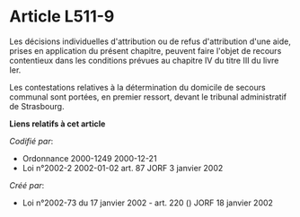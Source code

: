 # Article L511-9

Les décisions individuelles d'attribution ou de refus d'attribution d'une aide, prises en application du présent chapitre,
peuvent faire l'objet de recours contentieux dans les conditions prévues au chapitre IV du titre III du livre Ier.

Les contestations relatives à la détermination du domicile de secours communal sont portées, en premier ressort, devant le
tribunal administratif de Strasbourg.

**Liens relatifs à cet article**

_Codifié par_:

  - Ordonnance 2000-1249 2000-12-21
  - Loi n°2002-2 2002-01-02 art. 87 JORF 3 janvier 2002

_Créé par_:

  - Loi n°2002-73 du 17 janvier 2002 - art. 220 () JORF 18 janvier 2002
